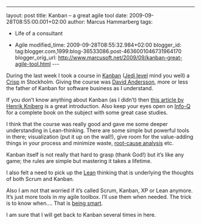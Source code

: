 ---
layout: post
title: Kanban – a great agile tool
date: 2009-09-28T08:55:00.001+02:00
author: Marcus Hammarberg
tags:
  - Life of a consultant

  - Agile
modified_time: 2009-09-28T08:55:32.984+02:00
blogger_id: tag:blogger.com,1999:blog-36533086.post-4636001046731964170
blogger_orig_url: http://www.marcusoft.net/2009/09/kanban-great-agile-tool.html ---

During the last week I took a course in
<a href="http://en.wikipedia.org/wiki/Kanban" target="_blank">Kanban</a>
(<a href="http://crisp.se/kanbanjedi" target="_blank">Jedi level</a>
mind you well) a
<a href="http://www.crisp.se/" target="_blank">Crisp</a> in Stockholm.
Giving the course was
<a href="http://www.agilemanagement.net/" target="_blank">David
Andersson</a>, more or less the father of Kanban for software business
as I understand.

If you don’t know anything about Kanban (as I didn’t) then
<a href="http://www.crisp.se/henrik.kniberg/Kanban-vs-Scrum.pdf"
target="_blank">this article by Henrik Kniberg</a> is a great
introduction. Also keep your eyes open on
<a href="http://www.infoq.com/" target="_blank">Info-Q</a> for a
complete book on the subject with some great case studies.

I think that the course was really good and gave me some deeper
understanding in Lean-thinking. There are some simple but powerful tools
in there; visualization (put it up on the wall!), give room for the
value-adding things in your process and minimize waste,
<a href="http://en.wikipedia.org/wiki/Root_cause_analysis"
target="_blank">root-cause analysis</a> etc.

Kanban itself is not really that hard to grasp (thank God!) but it’s
like any game; the rules are simple but mastering it takes a lifetime.

I also felt a need to pick up the
<a href="http://sv.wikipedia.org/wiki/Lean_production"
target="_blank">Lean</a> thinking that is underlying the thoughts of
both Scrum and Kanban.

Also I am not that worried if it’s called Scrum, Kanban, XP or Lean
anymore. It’s just more tools in my agile toolbox. I’ll use them when
needed. The trick is to know when…. That is <a
href="http://blog.avegagroup.se/Elevate/archive/2009/09/17/be-smart-med-ivar-jacobson.aspx"
target="_blank">being smart</a>.

I am sure that I will get back to Kanban several times in here.
